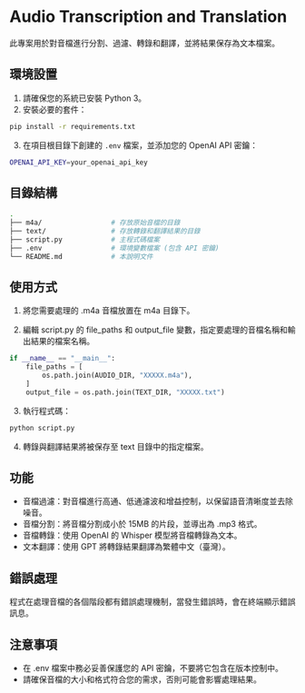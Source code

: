 # Audio Transcription and Translation

此專案用於對音檔進行分割、過濾、轉錄和翻譯，並將結果保存為文本檔案。

## 環境設置

1. 請確保您的系統已安裝 Python 3。
2. 安裝必要的套件：

```bash
pip install -r requirements.txt
```

3. 在項目根目錄下創建的 `.env` 檔案，並添加您的 OpenAI API 密鑰：

```bash
OPENAI_API_KEY=your_openai_api_key
```

## 目錄結構

```bash
.
├── m4a/                 # 存放原始音檔的目錄
├── text/                # 存放轉錄和翻譯結果的目錄
├── script.py            # 主程式碼檔案
├── .env                 # 環境變數檔案 (包含 API 密鑰)
└── README.md            # 本說明文件

```

## 使用方式

1. 將您需要處理的 .m4a 音檔放置在 m4a 目錄下。

2. 編輯 script.py 的 file_paths 和 output_file 變數，指定要處理的音檔名稱和輸出結果的檔案名稱。

```python
if __name__ == "__main__":
    file_paths = [
        os.path.join(AUDIO_DIR, "XXXXX.m4a"),
    ]
    output_file = os.path.join(TEXT_DIR, "XXXXX.txt")
```

3. 執行程式碼：

```bash
python script.py
```

4. 轉錄與翻譯結果將被保存至 text 目錄中的指定檔案。

## 功能

- 音檔過濾：對音檔進行高通、低通濾波和增益控制，以保留語音清晰度並去除噪音。
- 音檔分割：將音檔分割成小於 15MB 的片段，並導出為 .mp3 格式。
- 音檔轉錄：使用 OpenAI 的 Whisper 模型將音檔轉錄為文本。
- 文本翻譯：使用 GPT 將轉錄結果翻譯為繁體中文（臺灣）。

## 錯誤處理

程式在處理音檔的各個階段都有錯誤處理機制，當發生錯誤時，會在終端顯示錯誤訊息。

## 注意事項

- 在 .env 檔案中務必妥善保護您的 API 密鑰，不要將它包含在版本控制中。
- 請確保音檔的大小和格式符合您的需求，否則可能會影響處理結果。
